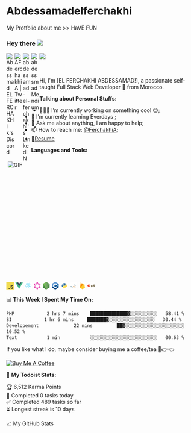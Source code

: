 # Abdessamadelferchakhi
My Protfolio about me >> HaVE FUN 
### Hey there <img src="https://media.giphy.com/media/hvRJCLFzcasrR4ia7z/giphy.gif" width="25px">
<a href="https://discord.gg/5R9VxqHV">
  <img align="left" alt="Abdessmad EL FERCHAKHI k's Discord" width="22px" src="https://raw.githubusercontent.com/peterthehan/peterthehan/master/assets/discord.svg" />
</a>
<a href="https://twitter.com/FerchakhiA">
  <img align="left" alt="AFerchakhiA | Twitter" width="22px" src="https://raw.githubusercontent.com/peterthehan/peterthehan/master/assets/twitter.svg" />
</a>
<a href="https://www.linkedin.com/in/abdessamad-el-ferchakhi-741954121//">
  <img align="left" alt="abdessamad-el-ferchakhi's LinkedIN" width="22px" src="https://raw.githubusercontent.com/peterthehan/peterthehan/master/assets/linkedin.svg" />
</a>

<a href="https://medium.com/@abdesamadelferchahki/">
  <img align="left" alt="abdesssmad Mendium" width="22px" src="https://raw.githubusercontent.com/peterthehan/peterthehan/master/assets/medium.svg" />
</a>

![](https://visitor-badge.glitch.me/badge?page_id=abdesamad11)

<br />

Hi, I'm [EL FERCHAKHI ABDESSAMAD!], a passionate self-taught Full Stack Web Developer 🚀 from Morocco.

  <img align="right" alt="GIF" src="" width="500" height="320" />
  
**Talking about Personal Stuffs:**

- 👨🏽‍💻 I’m currently working on something cool :wink:;
- 🌱 I’m currently learning Everdays ; 
- 💬 Ask me about anything, I am happy to help;
- 📫 How to reach me: [@FerchakhiA](https://twitter.com/FerchakhiA);
- 📝[Resume]()

**Languages and Tools:**  

<code><img height="20" src="https://raw.githubusercontent.com/github/explore/80688e429a7d4ef2fca1e82350fe8e3517d3494d/topics/javascript/javascript.png"></code>
<code><img height="20" src="https://raw.githubusercontent.com/github/explore/80688e429a7d4ef2fca1e82350fe8e3517d3494d/topics/vue/vue.png"></code>
<code><img height="20" src="https://raw.githubusercontent.com/github/explore/80688e429a7d4ef2fca1e82350fe8e3517d3494d/topics/react/react.png"></code>
<code><img height="20" src="https://raw.githubusercontent.com/github/explore/5c058a388828bb5fde0bcafd4bc867b5bb3f26f3/topics/graphql/graphql.png"></code>
<code><img height="20" src="https://raw.githubusercontent.com/github/explore/80688e429a7d4ef2fca1e82350fe8e3517d3494d/topics/nodejs/nodejs.png"></code>
<code><img height="20" src="https://raw.githubusercontent.com/github/explore/80688e429a7d4ef2fca1e82350fe8e3517d3494d/topics/cpp/cpp.png"></code>
<code><img height="20" src="https://raw.githubusercontent.com/github/explore/80688e429a7d4ef2fca1e82350fe8e3517d3494d/topics/python/python.png"></code>
<code><img height="20" src="https://raw.githubusercontent.com/github/explore/80688e429a7d4ef2fca1e82350fe8e3517d3494d/topics/mysql/mysql.png"></code>
<code><img height="20" src="https://raw.githubusercontent.com/github/explore/80688e429a7d4ef2fca1e82350fe8e3517d3494d/topics/firebase/firebase.png"></code>
<code><img height="20" src="https://raw.githubusercontent.com/github/explore/80688e429a7d4ef2fca1e82350fe8e3517d3494d/topics/git/git.png"></code>

📊 **This Week I Spent My Time On:**
<!--START_SECTION:waka-->
```text
PHP            2 hrs 7 mins    ██████████████▓░░░░░░░░░░   58.41 % 
SI            1 hr 6 mins     ███████▓░░░░░░░░░░░░░░░░░   30.44 % 
Developement             22 mins         ██▓░░░░░░░░░░░░░░░░░░░░░░   10.52 % 
Text           1 min           ░░░░░░░░░░░░░░░░░░░░░░░░░   00.63 % 
```
<!--END_SECTION:waka-->

If you like what I do, maybe consider buying me a coffee/tea 🥺👉👈

<a href="https://www.buymeacoffee.com/elferchakhi07" target="_blank"><img src="https://cdn.buymeacoffee.com/buttons/v2/default-red.png" alt="Buy Me A Coffee" width="150" ></a>

🚧 **My Todoist Stats:**
<!-- TODO-IST:START -->
🏆  6,512 Karma Points           
🌸  Completed 0 tasks today           
✅  Completed 489 tasks so far           
⏳  Longest streak is 10 days
<!-- TODO-IST:END -->


📈 My GitHub Stats

<p align="center"> <img src="https://github-readme-stats.vercel.app/api?username=abdesamad11&show_icons=true&theme=gotham" alt="" />



